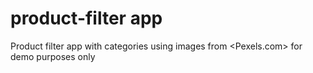 # product-filter app

Product filter app with categories using images from <Pexels.com> for demo purposes only
